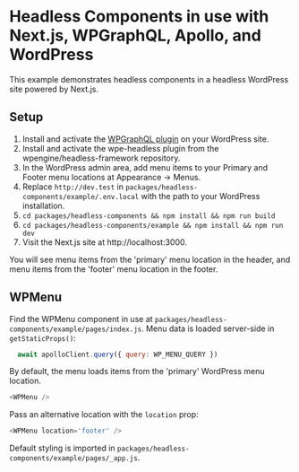# Headless Components in use with Next.js, WPGraphQL, Apollo, and WordPress

This example demonstrates headless components in a headless WordPress site powered by Next.js.

## Setup

1. Install and activate the [WPGraphQL plugin](https://wordpress.org/plugins/wp-graphql/) on your WordPress site.
2. Install and activate the wpe-headless plugin from the wpengine/headless-framework repository.
3. In the WordPress admin area, add menu items to your Primary and Footer menu locations at Appearance → Menus.
4. Replace `http://dev.test` in `packages/headless-components/example/.env.local` with the path to your WordPress installation.
5. `cd packages/headless-components && npm install && npm run build`
6. `cd packages/headless-components/example && npm install && npm run dev`
7. Visit the Next.js site at http://localhost:3000.

You will see menu items from the 'primary' menu location in the header, and menu items from the 'footer' menu location in the footer.

## WPMenu

Find the WPMenu component in use at `packages/headless-components/example/pages/index.js`. Menu data is loaded server-side in `getStaticProps()`:

```js
  await apolloClient.query({ query: WP_MENU_QUERY })
```

By default, the menu loads items from the 'primary' WordPress menu location.

```js
<WPMenu />
```

Pass an alternative location with the `location` prop:

```js
<WPMenu location='footer' />
```

Default styling is imported in `packages/headless-components/example/pages/_app.js`.

